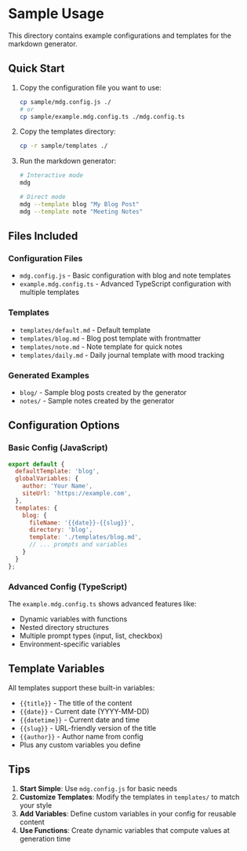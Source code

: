 # Sample Usage

This directory contains example configurations and templates for the markdown generator.

## Quick Start

1. Copy the configuration file you want to use:
   ```bash
   cp sample/mdg.config.js ./
   # or
   cp sample/example.mdg.config.ts ./mdg.config.ts
   ```

2. Copy the templates directory:
   ```bash
   cp -r sample/templates ./
   ```

3. Run the markdown generator:
   ```bash
   # Interactive mode
   mdg

   # Direct mode
   mdg --template blog "My Blog Post"
   mdg --template note "Meeting Notes"
   ```

## Files Included

### Configuration Files
- `mdg.config.js` - Basic configuration with blog and note templates
- `example.mdg.config.ts` - Advanced TypeScript configuration with multiple templates

### Templates
- `templates/default.md` - Default template
- `templates/blog.md` - Blog post template with frontmatter
- `templates/note.md` - Note template for quick notes
- `templates/daily.md` - Daily journal template with mood tracking

### Generated Examples
- `blog/` - Sample blog posts created by the generator
- `notes/` - Sample notes created by the generator

## Configuration Options

### Basic Config (JavaScript)
```javascript
export default {
  defaultTemplate: 'blog',
  globalVariables: {
    author: 'Your Name',
    siteUrl: 'https://example.com',
  },
  templates: {
    blog: {
      fileName: '{{date}}-{{slug}}',
      directory: 'blog',
      template: './templates/blog.md',
      // ... prompts and variables
    }
  }
};
```

### Advanced Config (TypeScript)
The `example.mdg.config.ts` shows advanced features like:
- Dynamic variables with functions
- Nested directory structures
- Multiple prompt types (input, list, checkbox)
- Environment-specific variables

## Template Variables

All templates support these built-in variables:
- `{{title}}` - The title of the content
- `{{date}}` - Current date (YYYY-MM-DD)
- `{{datetime}}` - Current date and time
- `{{slug}}` - URL-friendly version of the title
- `{{author}}` - Author name from config
- Plus any custom variables you define

## Tips

1. **Start Simple**: Use `mdg.config.js` for basic needs
2. **Customize Templates**: Modify the templates in `templates/` to match your style
3. **Add Variables**: Define custom variables in your config for reusable content
4. **Use Functions**: Create dynamic variables that compute values at generation time